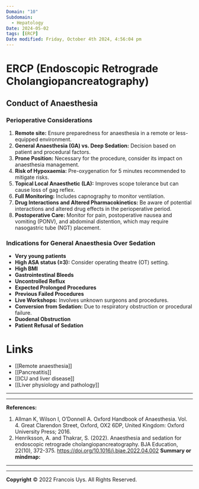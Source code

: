 ```yaml
---
Domain: "10"
Subdomain:
  - Hepatology
Date: 2024-05-02
tags: [ERCP]
Date modified: Friday, October 4th 2024, 4:56:04 pm
---
```


# ERCP (Endoscopic Retrograde Cholangiopancreatography)

## Conduct of Anaesthesia

### Perioperative Considerations

1. **Remote site:** Ensure preparedness for anaesthesia in a remote or less-equipped environment.
2. **General Anaesthesia (GA) vs. Deep Sedation:** Decision based on patient and procedural factors.
3. **Prone Position:** Necessary for the procedure, consider its impact on anaesthesia management.
4. **Risk of Hypoxaemia:** Pre-oxygenation for 5 minutes recommended to mitigate risks.
5. **Topical Local Anaesthetic (LA):** Improves scope tolerance but can cause loss of gag reflex.
6. **Full Monitoring:** Includes capnography to monitor ventilation.
7. **Drug Interactions and Altered Pharmacokinetics:** Be aware of potential interactions and altered drug effects in the perioperative period.
8. **Postoperative Care:** Monitor for pain, postoperative nausea and vomiting (PONV), and abdominal distention, which may require nasogastric tube (NGT) placement.

### Indications for General Anaesthesia Over Sedation

- **Very young patients**
- **High ASA status (≥3):** Consider operating theatre (OT) setting.
- **High BMI**
- **Gastrointestinal Bleeds**
- **Uncontrolled Reflux**
- **Expected Prolonged Procedures**
- **Previous Failed Procedures**
- **Live Workshops:** Involves unknown surgeons and procedures.
- **Conversion from Sedation:** Due to respiratory obstruction or procedural failure.
- **Duodenal Obstruction**
- **Patient Refusal of Sedation**

# Links
- [[Remote anaesthesia]]
- [[Pancreatitis]]
- [[ICU and liver disease]]
- [[Liver physiology and pathology]]

---

---
**References:**

1. Allman K, Wilson I, O’Donnell A. Oxford Handbook of Anaesthesia. Vol. 4. Great Clarendon Street, Oxford, OX2 6DP, United Kingdom: Oxford University Press; 2016.
2. Henriksson, A. and Thakrar, S. (2022). Anaesthesia and sedation for endoscopic retrograde cholangiopancreatography. BJA Education, 22(10), 372-375. https://doi.org/10.1016/j.bjae.2022.04.002
**Summary or mindmap:**

------------------------------------------------------------------------------------------------------------------------------------------------------------------------------------------------------------------------------
---
**Copyright**
© 2022 Francois Uys. All Rights Reserved.